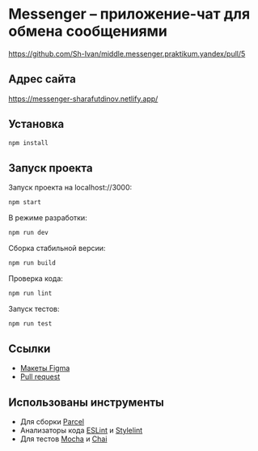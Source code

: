 # Messenger – приложение-чат для обмена сообщениями

https://github.com/Sh-Ivan/middle.messenger.praktikum.yandex/pull/5

## Адрес сайта

https://messenger-sharafutdinov.netlify.app/

## Установка

```bash
npm install
```

## Запуск проекта

Запуск проекта на localhost://3000:

```bash
npm start
```

В режиме разработки:

```bash
npm run dev
```

Сборка стабильной версии:

```bash
npm run build
```

Проверка кода:

```bash
npm run lint
```

Запуск тестов:

```bash
npm run test
```

## Ссылки

- [Макеты Figma](https://www.figma.com/file/oswzyNtaNEE3b2kOYA6zHu/Chat-messenger?node-id=0%3A1)
- [Pull request](https://github.com/Sh-Ivan/middle.messenger.praktikum.yandex/pull/5)

## Использованы инструменты

- Для сборки [Parcel](https://ru.parceljs.org/)
- Анализаторы кода [ESLint](https://eslint.org/) и [Stylelint](https://stylelint.io/)
- Для тестов [Mocha](https://mochajs.org/) и [Chai](https://www.chaijs.com/)
